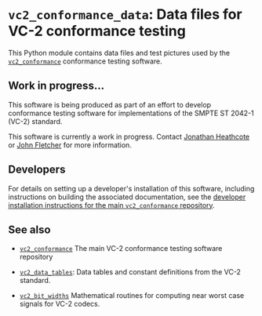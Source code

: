 `vc2_conformance_data`: Data files for VC-2 conformance testing
===============================================================

This Python module contains data files and test pictures used by the
[`vc2_conformance`](https://github.com/bbc/vc2-conformance-software)
conformance testing software.


Work in progress...
-------------------

This software is being produced as part of an effort to develop conformance
testing software for implementations of the SMPTE ST 2042-1 (VC-2) standard.

This software is currently a work in progress.  Contact [Jonathan
Heathcote](mailto:jonathan.heathcote@bbc.co.uk) or [John
Fletcher](mailto:john.fletcher@bbc.co.uk) for more information.


Developers
----------

For details on setting up a developer's installation of this software,
including instructions on building the associated documentation, see the
[developer installation instructions for the main `vc2_conformance`
repository](https://github.com/bbc/vc2_conformance/blob/master/docs/source/developer_guide/developer_installation.rst).


See also
--------

* [`vc2_conformance`](https://github.com/bbc/vc2_conformance) The main VC-2
  conformance testing software repository

* [`vc2_data_tables`](https://github.com/bbc/vc2_data_tables): Data tables and
  constant definitions from the VC-2 standard.

* [`vc2_bit_widths`](https://github.com/bbc/vc2_bit_widths) Mathematical
  routines for computing near worst case signals for VC-2 codecs.
